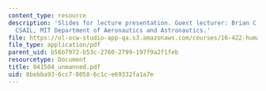 ```yaml
---
content_type: resource
description: 'Slides for lecture presentation. Guest lecturer: Brian C. Williams,
  CSAIL, MIT Department of Aeronautics and Astronautics.'
file: https://ol-ocw-studio-app-qa.s3.amazonaws.com/courses/16-422-human-supervisory-control-of-automated-systems-spring-2004/8bebba936cc780586c1ce69332fa1a7e_041504_unmanned.pdf
file_type: application/pdf
parent_uid: b56b7972-b53c-2760-2799-197f9a2f1feb
resourcetype: Document
title: 041504_unmanned.pdf
uid: 8bebba93-6cc7-8058-6c1c-e69332fa1a7e
---
```

